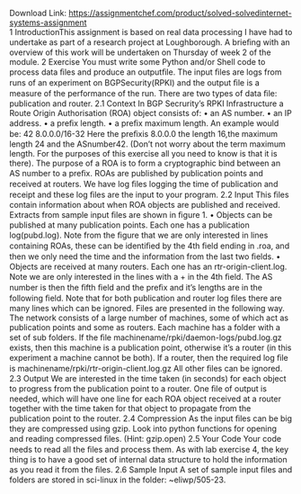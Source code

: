 Download Link: https://assignmentchef.com/product/solved-solvedinternet-systems-assignment
<br>
1 IntroductionThis assignment is based on real data processing I have had to undertake as part of a research project at Loughborough. A brieﬁng with an overview of this work will be undertaken on Thursday of week 2 of the module. 2 Exercise You must write some Python and/or Shell code to process data ﬁles and produce an outputﬁle. The input ﬁles are logs from runs of an experiment on BGPSecurity(RPKI) and the output ﬁle is a measure of the performance of the run. There are two types of data ﬁle: publication and router. 2.1 Context In BGP Secrurity’s RPKI Infrastructure a Route Origin Authorisation (ROA) object consists of: • an AS number. • an IP address. • a preﬁx length. • a preﬁx maximum length. An example would be: 42 8.0.0.0/16-32 Here the preﬁxis 8.0.0.0 the length 16,the maximum length 24 and the ASnumber42. (Don’t not worry about the term maximum length. For the purposes of this exercise all you need to know is that it is there). The purpose of a ROA is to form a cryptographic bind between an AS number to a preﬁx. ROAs are published by publication points and received at routers. We have log ﬁles logging the time of publication and receipt and these log ﬁles are the input to your program. 2.2 Input This ﬁles contain information about when ROA objects are published and received. Extracts from sample input ﬁles are shown in ﬁgure 1. • Objects can be published at many publication points. Each one has a publication log(pubd.log). Note from the ﬁgure that we are only interested in lines containing ROAs, these can be identiﬁed by the 4th ﬁeld ending in .roa, and then we only need the time and the information from the last two ﬁelds. • Objects are received at many routers. Each one has an rtr-origin-client.log. Note we are only interested in the lines with a + in the 4th ﬁeld. The AS number is then the ﬁfth ﬁeld and the preﬁx and it’s lengths are in the following ﬁeld. Note that for both publication and router log ﬁles there are many lines which can be ignored. Files are presented in the following way. The network consists of a large number of machines, some of which act as publication points and some as routers. Each machine has a folder with a set of sub folders. If the ﬁle machinename/rpki/daemon-logs/pubd.log.gz exists, then this machine is a publication point, otherwise it’s a router (in this experiment a machine cannot be both). If a router, then the required log ﬁle is machinename/rpki/rtr-origin-client.log.gz All other ﬁles can be ignored. 2.3 Output We are interested in the time taken (in seconds) for each object to progress from the publication point to a router. One ﬁle of output is needed, which will have one line for each ROA object received at a router together with the time taken for that object to propagate from the publication point to the router. 2.4 Compression As the input ﬁles can be big they are compressed using gzip. Look into python functions for opening and reading compressed ﬁles. (Hint: gzip.open) 2.5 Your Code Your code needs to read all the ﬁles and process them. As with lab exercise 4, the key thing is to have a good set of internal data structure to hold the information as you read it from the ﬁles. 2.6 Sample Input A set of sample input ﬁles and folders are stored in sci-linux in the folder: ~eliwp/505-23.